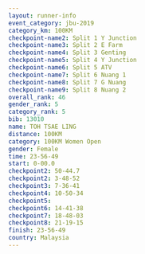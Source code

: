 ```yaml
---
layout: runner-info 
event_category: jbu-2019 
category_km: 100KM 
checkpoint-name2: Split 1 Y Junction  
checkpoint-name3: Split 2 E Farm  
checkpoint-name4: Split 3 Genting  
checkpoint-name5: Split 4 Y Junction 
checkpoint-name6: Split 5 ATV 
checkpoint-name7: Split 6 Nuang 1 
checkpoint-name8: Split 7 G Nuang 
checkpoint-name9: Split 8 Nuang 2 
overall_rank: 46
gender_rank: 5
category_rank: 5
bib: 13010
name: TOH TSAE LING
distance: 100KM
category: 100KM Women Open
gender: Female
time: 23-56-49
start: 0-00.0
checkpoint2: 50-44.7
checkpoint2: 3-48-52
checkpoint3: 7-36-41
checkpoint4: 10-50-34
checkpoint5: 
checkpoint6: 14-41-38
checkpoint7: 18-48-03
checkpoint8: 21-19-15
finish: 23-56-49
country: Malaysia
---
```

